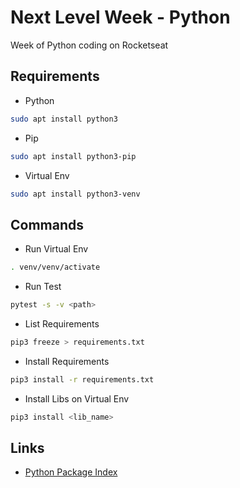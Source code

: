 # Next Level Week - Python

Week of Python coding on Rocketseat

## Requirements

- Python

```bash
sudo apt install python3
```

- Pip

```bash
sudo apt install python3-pip
```

- Virtual Env

```bash
sudo apt install python3-venv
```

## Commands

- Run Virtual Env

```bash
. venv/venv/activate
```

- Run Test

```bash
pytest -s -v <path>
```

- List Requirements

```bash
pip3 freeze > requirements.txt
```

- Install Requirements

```bash
pip3 install -r requirements.txt
```

- Install Libs on Virtual Env

```bash
pip3 install <lib_name>
```

## Links

- [Python Package Index](https://pypi.org/)
